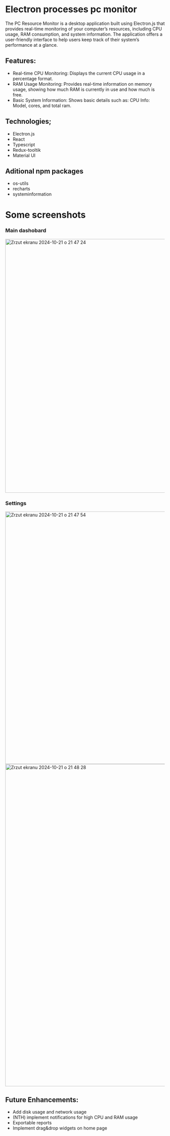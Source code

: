 # Electron processes pc monitor

The PC Resource Monitor is a desktop application built using Electron.js that provides real-time monitoring of your computer’s resources, including CPU usage, RAM consumption, and system information. The application offers a user-friendly interface to help users keep track of their system’s performance at a glance.

## Features:
* Real-time CPU Monitoring: Displays the current CPU usage in a percentage format.
* RAM Usage Monitoring: Provides real-time information on memory usage, showing how much RAM is currently in use and how much is free.
* Basic System Information: Shows basic details such as:
CPU Info: Model, cores, and total ram.

## Technologies;
* Electron.js
* React
* Typescript
* Redux-tooltik
* Material UI

## Aditional npm packages
* os-utils
* recharts
* systeminformation

# Some screenshots

### Main dashobard
<img width="800" alt="Zrzut ekranu 2024-10-21 o 21 47 24" src="https://github.com/user-attachments/assets/e0294487-e601-4dc7-a29f-9138fea8afad">

### Settings
<img width="796" alt="Zrzut ekranu 2024-10-21 o 21 47 54" src="https://github.com/user-attachments/assets/e8c046fa-e007-4ae9-b44a-73403e8764dd">
<img width="1016" alt="Zrzut ekranu 2024-10-21 o 21 48 28" src="https://github.com/user-attachments/assets/62b669de-6818-41c1-9cd8-9fe40d3427d9">

## Future Enhancements:
* Add disk usage and network usage
* (NTH) implement notifications for high CPU and RAM usage
* Exportable reports
* Implement drag&drop widgets on home page
